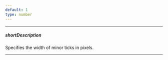 ```yaml
---
default: 1
type: number
---
```

---
##### shortDescription
Specifies the width of minor ticks in pixels.

---
